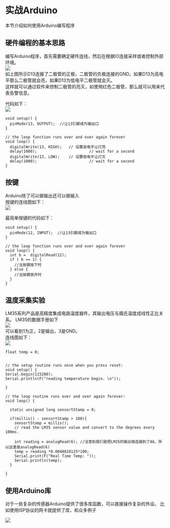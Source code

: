 # 实战Arduino

本节介绍如何使用Arduino编写程序

## 硬件编程的基本思路

编写Arduino程序，首先需要确定硬件连线，然后在根据IO连接采样或者控制外部环境。  
![](_media/13203Vb6_0.jpg "")  
如上图所示D13连接了二极管的正极，二极管的负极连接的GND。如果D13为高电平那么二极管就会亮，如果D13为低电平二极管就会灭。  
这样就可以通过软件来控制二极管的亮灭，如使用红色二极管，那么就可以用来代表告警信息。

代码如下：  
![](_media/13203Vb6_0.jpg "")  

```arduino
void setup() {
  pinMode(13, OUTPUT);  //让13引脚成为输出口
}

// the loop function runs over and over again forever
void loop() {
  digitalWrite(13, HIGH);   // 设置高电平让灯亮
  delay(1000);                       // wait for a second
  digitalWrite(13, LOW);    // 设置低电平让灯灭
  delay(1000);                       // wait for a second
}
```

## 按键

Arduino除了可以做输出还可以做输入  
按键的连线图如下：  
![](_media/anj.png "")  

最简单按键的代码如下：  
```arduino
void setup() {
  pinMode(12, INPUT);  //让13引脚成为输出口
}

// the loop function runs over and over again forever
void loop() {
  int b =  digitalRead(12); 
  if ( b == 1) {
    //当按键按下时
  } else {
    //当按键放开时
  }
}
```

## 温度采集实验

LM35系列产品是高精度集成电路温度器件，其输出电压与摄氏温度成线性正比关系。
LM35的数据手册如下  
![](_media/lm35.png "")  
可以看到1为正，2是输出，3是GND。  
连线图如下：  
![](_media/lm35lx.png "")  

```arduino
float temp = 0;


// the setup routine runs once when you press reset:
void setup() {
Serial.begin(115200);
Serial.println(F("reading temperature begin. \n"));

}

// the loop routine runs over and over again forever:
void loop() {
 
  static unsigned long sensortStamp = 0;
  
  if(millis() - sensortStamp > 100){
    sensortStamp = millis();
    // read the LM35 sensor value and convert to the degrees every 100ms.

    int reading = analogRead(6); //注意到我们是把LM35的输出端连接到了A6，所以这里是analogRead(6)
    temp = reading *0.0048828125*100;
    Serial.print(F("Real Time Temp: ")); 
    Serial.println(temp); 
  }
  
}
```

## 使用Arduino库

对于一些复杂的传感器Arduino提供了很多库函数，可以直接操作复杂的外设。
比如使用ISP协议的网卡就提供了库，和众多例子

![](_media/ethernet.png "")  

